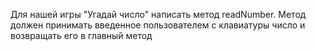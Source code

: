 
Для нашей игры "Угадай число" написать метод readNumber.  Метод должен принимать введенное пользователем с клавиатуры число и возвращать его в главный метод
 






